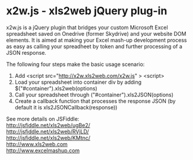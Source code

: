 x2w.js - xls2web jQuery plug-in
===============================

x2w.js is a jQuery plugin that bridges your custom Microsoft Excel spreadsheet saved on Onedrive (former Skydrive) and your website DOM elements. It is aimed at making your Excel mash-up development process  as easy as calling your spreadheet by token and further processing of a JSON response.

The following four steps make the basic usage scenario:

1. Add &lt;script src="http://x2w.xls2web.com/x2w.js" &#62; &lt;script&gt;
2. Load your spreadsheet into container div by adding $("#container").xls2web(options)
3. Call your spreadsheet through ("#container").xls2JSON(options)
4. Create a callback function that processes the response JSON (by default it is xls2JSONCallback(response))

See more details on JSFiddle:
<br> http://jsfiddle.net/xls2web/ugBe2/ 
<br> http://jsfiddle.net/xls2web/RVjLD/
<br> http://jsfiddle.net/xls2web/KMtnc/
<br> http://www.xls2web.com
<br> http://www.excelmashup.com

